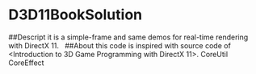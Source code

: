 # D3D11BookSolution
##Descript
it is a simple-frame and same demos for real-time rendering with DirectX 11.
 
##About
this code is inspired with source code of <Introduction to 3D Game Programming with DirectX 11>.
CoreUtil CoreEffect 
